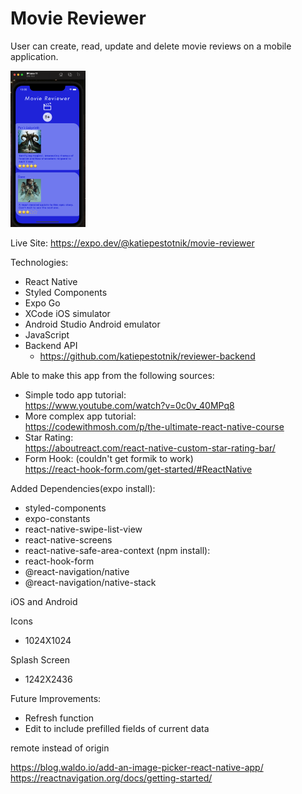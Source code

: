 # Movie Reviewer

User can create, read, update and delete movie reviews on a mobile application.

<img src="./assets/capstoneimage.png" alt="main page" height="250">

Live Site: https://expo.dev/@katiepestotnik/movie-reviewer

Technologies:
- React Native
- Styled Components
- Expo Go
- XCode iOS simulator
- Android Studio Android emulator
- JavaScript
- Backend API
    - https://github.com/katiepestotnik/reviewer-backend

Able to make this app from the following sources:

- Simple todo app tutorial: <br>https://www.youtube.com/watch?v=0c0v_40MPq8
- More complex app tutorial: <br>https://codewithmosh.com/p/the-ultimate-react-native-course
- Star Rating: <br>https://aboutreact.com/react-native-custom-star-rating-bar/
- Form Hook: (couldn't get formik to work) <br>https://react-hook-form.com/get-started/#ReactNative

Added Dependencies(expo install):
- styled-components
- expo-constants
- react-native-swipe-list-view
- react-native-screens
- react-native-safe-area-context
(npm install):
- react-hook-form
- @react-navigation/native
- @react-navigation/native-stack

iOS and Android<br>

Icons<br>
- 1024X1024<br> 

Splash Screen<br>
- 1242X2436

Future Improvements:
- Refresh function
- Edit to include prefilled fields of current data

remote instead of origin

https://blog.waldo.io/add-an-image-picker-react-native-app/
https://reactnavigation.org/docs/getting-started/